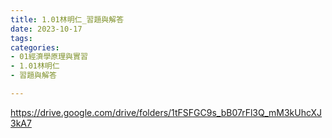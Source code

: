 ```yaml
---
title: 1.01林明仁_習題與解答
date: 2023-10-17
tags: 
categories:
- 01經濟學原理與實習
- 1.01林明仁
- 習題與解答

---
```

https://drive.google.com/drive/folders/1tFSFGC9s_bB07rFl3Q_mM3kUhcXJ3kA7
